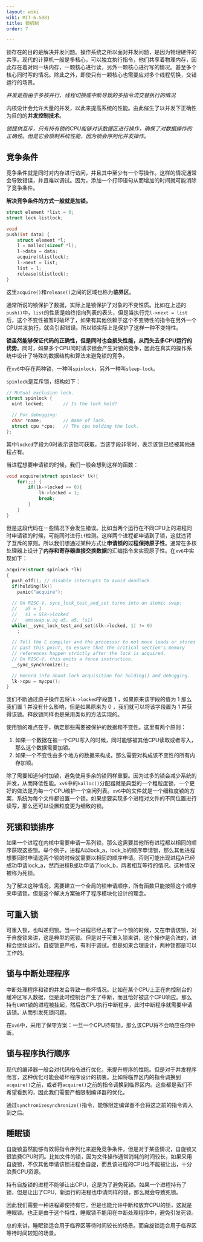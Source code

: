 ```yaml
---
layout: wiki
wiki: MIT-6.S081
title: 锁机制
order: 7

---
```


锁存在的目的是解决并发问题。操作系统之所以面对并发问题，是因为物理硬件的共享。现代的计算机一般是多核心，可以独立执行指令，他们共享着物理内存，因此存在着对同一块内存，一颗核心进行读，另外一颗核心进行写的情况。甚至多个核心同时写的情况。除此之外，即使只有一颗核心也需要应对多个线程切换，交错运行的场景。

*并发是指由于多核并行、线程切换或中断导致的多指令流交替执行的情况*

内核设计会允许大量的并发，以此来提高系统的性能。由此催生了以并发下正确性为目的的**并发控制技术**。

*锁提供互斥，只有持有锁的CPU能够对该数据区进行操作，确保了对数据操作的正确性。但是它会限制系统性能，因为锁会序列化并发操作。*

## 竞争条件

竞争条件就是同时对内存进行访问，并且其中至少有一个写操作。这样的情况通常会导致错误，并且难以调试。因为，添加一个打印语句从而增加的时间就可能消除了竞争条件。

**解决竞争条件的方式一般就是加锁。**

```C
struct element *list = 0;
struct lock listlock;

void
push(int data) {
	struct element *l;
	l = malloc(sizeof *l);
	l->data = data;
	acquire(&listlock);
	l->next = list;
	list = l;
	release(&listlock);
}

```

这里`acquire()`和`release()`之间的区域也称为**临界区**。

通常所说的锁保护了数据，实际上是锁保护了对象的不变性质。比如在上述的`push()`中，`list`的性质是始终指向列表的表头，但是当执行完`l->next = list`后，这个不变性被暂时破坏了，如果有其他依赖于这个不变特性的指令在另外一个CPU并发执行，就会引起错误。所以锁实际上是保护了这样一种不变特性。

**锁虽然能够保证代码的正确性，但是同时也会损失性能，从而失去多CPU运行的优势**。同时，如果多个CPU同时请求锁会产生对锁的竞争，因此在真实的操作系统中设计了特殊的数据结构和算法来避免锁的竞争。

在`xv6`中存在两种锁，一种叫`spinlock`，另外一种叫`sleep-lock`。

`spinlock`是互斥锁，结构如下：

```C
// Mutual exclusion lock.
struct spinlock {
  uint locked;       // Is the lock held?

  // For debugging:
  char *name;        // Name of lock.
  struct cpu *cpu;   // The cpu holding the lock.
};
```

其中`locked`字段为0时表示该锁可获取，当该字段非零时，表示该锁已经被其他进程占有。

当进程想要申请锁的时候，我们一般会想到这样的函数：

```C
void acquire(struct spinlock* lk){
	for(;;) {
		if(lk->locked == 0){
			lk->locked = 1;
			break;
		}
	}
}
```

但是这段代码在一些情况下会发生错误。比如当两个运行在不同CPU上的进程同时申请锁的时候，可能同时进行`if`检测。这样两个进程都申请到了锁，这就违背了互斥的原则。所以我们想通过某种方式让**申请锁的过程保持原子性**。通常在多核处理器上设计了**内存和寄存器直接交换数据**的汇编指令来实现原子性。在`xv6`中实现如下：

```C
acquire(struct spinlock *lk)
{
  push_off(); // disable interrupts to avoid deadlock.
  if(holding(lk))
    panic("acquire");

  // On RISC-V, sync_lock_test_and_set turns into an atomic swap:
  //   a5 = 1
  //   s1 = &lk->locked
  //   amoswap.w.aq a5, a5, (s1)
  while(__sync_lock_test_and_set(&lk->locked, 1) != 0)
    ;

  // Tell the C compiler and the processor to not move loads or stores
  // past this point, to ensure that the critical section's memory
  // references happen strictly after the lock is acquired.
  // On RISC-V, this emits a fence instruction.
  __sync_synchronize();

  // Record info about lock acquisition for holding() and debugging.
  lk->cpu = mycpu();
}
```

我们不断通过原子操作去将`lk->locked`字段置 1 ，如果原来该字段的值为 1 那么我们置 1 并没有什么影响，但是如果原来为 0 ，我们就可以将该字段置为 1 并获得该锁。释放锁同样也是采用类似的方法实现的。

使用锁的难点在于，确定那些需要被保护的数据和不变性。这里有两个原则：

1. 如果一个数据在被一个CPU写入的时候，同时能够被其他CPU读取或者写入，那么这个数据需要加锁。
2. 如果一个不变性由多个地方的数据来构成，那么需要对构成该不变性的所有内存加锁。

除了需要知道何时加锁，避免使用多余的锁同样重要。因为过多的锁会减少系统的并发，从而降低性能。`xv6`中的`kalloc()`分配器就是典型的一个粗粒度锁，一个更好的做法是为每一个CPU维护一个空闲列表。`xv6`中的文件就是一个细粒度锁的方案，系统为每个文件都设置一个锁。如果想要实现多个进程对文件的不同位置进行读写，那么还可以设置粒度更为细致的锁。

## 死锁和锁排序

如果一个进程在内核中需要申请一系列锁，那么这需要其他所有进程都以相同的顺序获取这些锁。举个例子，进程A以lock_a，lock_b的顺序申请锁，那么其他进程想要同时申请这两个锁的时候就需要以相同的顺序申请。否则可能出现进程A已经成功申请lock_a，然而进程B成功申请了lock_b，两者相互等待的情况。这种情况被称为死锁。

为了解决这种情况，需要建立一个全局的锁申请顺序，所有函数只能按照这个顺序来申请锁。但是这个解决方案破坏了程序模块化设计的理念。

## 可重入锁

可重入锁，也叫递归锁。当一个进程已经占有了一个锁的时候，又在申请该锁，对于自旋锁来讲，这是典型的死锁。但是对于可重入锁来讲，这个操作是合法的，进程会继续运行。自旋锁更严格，有利于调试。但是如果合理设计，两种锁都是可以工作的。

## 锁与中断处理程序

中断处理程序和锁的并发会导致一些坏情况。比如在某个CPU上正在向控制台的缓冲区写入数据，但是此时控制台产生了中断，而且恰好被这个CPU响应。那么持有`UART`锁的进程被挂起，然后改CPU执行中断程序，此时中断程序就需要申请该锁。从而引发死锁问题。

在`xv6`中，采用了保守方案：一旦一个CPU持有锁，那么该CPU将不会响应任何中断。

## 锁与程序执行顺序

现代的编译器一般会对代码指令进行优化，来提升程序的性能。但是对于并发程序而言，这种优化可能会破坏程序设计的初衷。比如将临界区内的指令调换到`acquire()`之前，或者将`acquire()`之前的指令调换到临界区内。这些都是我们不希望看到的，因此我们需要严格限制编译器的优化。

通过`synchronizesynchronize()`指令，能够限定编译器不会将这之前的指令调入到之后。

## 睡眠锁

自旋锁虽然能够有效将指令序列化来避免竞争条件，但是对于某些情况，自旋锁又很浪费CPU时间。比如文件的锁，因为文件操作通常消耗的时间较长，如果采用自旋锁，不仅其他申请该锁进程会自旋，而且该进程的CPU也不能被让出，十分浪费CPU资源。

持有自旋锁的进程不能够让出CPU，这是为了避免死锁。如果一个进程持有了锁，但是让出了CPU，新运行的进程也申请同样的锁，那么就会导致死锁。

因此我们需要一种进程即使持有它，但是也能允许中断和放弃CPU的锁，这就是睡眠锁。也正是由于这个特性，睡眠锁不能用在中断处理程序中，避免引发死锁。

总的来讲，睡眠锁适合用于临界区等待时间较长的场景。而自旋锁适合用于临界区等待时间较短的场景。
